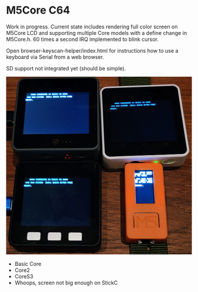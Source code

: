 # M5Core C64 #

Work in progress.  Current state includes rendering full color screen on M5Core LCD and supporting multiple Core models with a define change in M5Core.h.  60 times a second IRQ implemented to blink cursor.   

Open browser-keyscan-helper/index.html for instructions how to use a keyboard via Serial from a web browser.

SD support not integrated yet (should be simple).

![](m5cores.jpg)

* Basic Core
* Core2
* CoreS3
* Whoops, screen not big enough on StickC
